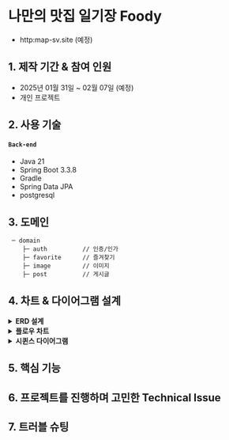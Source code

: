 # 나만의 맛집 일기장 Foody
-  http:map-sv.site (예정)


## 1. 제작 기간 & 참여 인원

- 2025년 01월 31일 ~ 02월 07일 (예정)
- 개인 프로젝트


## 2. 사용 기술

#### `Back-end`

- Java 21
- Spring Boot 3.3.8
- Gradle
- Spring Data JPA
- postgresql


## 3. 도메인

```
 ─ domain
    ├─ auth          // 인증/인가
    ├─ favorite      // 즐겨찾기
    ├─ image         // 이미지
    ├─ post          // 게시글
```

## 4. 차트 & 다이어그램 설계

<details>
<summary><b style="cursor:pointer">ERD 설계</b></summary>
<div markdown="1">

```mermaid
erDiagram
    User ||--o{ Post : "작성"
    User ||--o{ Favorite : "즐겨찾기 추가"
    Post ||--o{ Favorite : "즐겨찾기에 등록됨"
    Post ||--o{ Image : "이미지 포함"

    User {
        LONG id
        STRING email
        STRING password
        STRING nickname
        STRING imageUri
        STRING kakaoImageUri
        STRING red
        STRING yellow
        STRING green
        STRING blue
        STRING purple
        DATETIME createdAt
        DATETIME updatedAt
        DATETIME deletedAt
        STRING hashedRefreshToken
    }

    Post {
        LONG id
        DECIMAL latitude
        DECIMAL longitude
        ENUM color
        STRING address
        STRING title
        STRING description
        DATETIME date
        INTEGER score
        DATETIME createdAt
        DATETIME updatedAt
        DATETIME deletedAt
    }

    Favorite {
        LONG id
        DATETIME createdAt
        DATETIME updatedAt
        DATETIME deletedAt
    }

    Image {
        LONG id
        STRING uri
        DATETIME createdAt
        DATETIME updatedAt
        DATETIME deletedAt
    }
```

</div>
</details>

<details>
<summary><b style="cursor:pointer">플로우 차트</b></summary>
<div markdown="2">

```mermaid
flowchart TD
    start["인증 페이지"] --> login{"로그인 또는 회원가입"}
    login -- "회원가입 선택" --> signup{"회원가입 종류 선택"}
    signup -- "소셜 회원가입" --> social_signup["소셜 회원가입"]
    signup -- "이메일 회원가입" --> self_signup["이메일 회원가입"]

    login -- "로그인 선택" --> signin["로그인"]
    social_signup --> map_home["지도 페이지"]
    self_signup --> map_home
    signin --> map_home

    map_home --> menu["네비 메뉴"]
    menu --> place_search["장소 검색"]
    menu --> feed_list["피드 목록"]
    menu --> calendar["캘린더"]
    menu --> profile["프로필 수정"]

    place_search --> add_edit_place["장소 추가"]
    place_search --> marker_filter["마커 필터링"]

    feed_list --> feed_detail["피드 상세"]
    feed_detail --> edit_feed["피드 수정"]
    feed_detail --> favorite_feed["즐겨찾기"]

    calendar --> feed_list
    profile --> category["카테고리 설정"]
```

</div>
</details>

<details>
<summary><b style="cursor:pointer">시퀸스 다이어그램</b></summary>
<div markdown="3">

```mermaid
sequenceDiagram
    participant 사용자 as 사용자
    participant 앱 as 앱 (프론트엔드)
    participant 서버 as 서버 (백엔드)
    participant DB as 데이터베이스

    사용자 ->> 앱: 소셜 로그인 요청
    앱 ->> 서버: 로그인/회원가입 요청 (소셜/일반)
    서버 ->> DB: 사용자 정보 조회
    alt 신규 사용자
        서버 ->> DB: 사용자 정보 저장
    end
    서버 -->> 앱: 로그인 성공 응답
    앱 -->> 사용자: 지도 페이지 이동

    사용자 ->> 앱: 장소 검색 요청
    앱 ->> 서버: 장소 목록 요청
    서버 ->> DB: 장소 데이터 조회
    DB -->> 서버: 장소 목록 반환
    서버 -->> 앱: 장소 목록 전송
    앱 -->> 사용자: 지도에 장소 표시
```

</div>
</details>

## 5. 핵심 기능

## 6. 프로젝트를 진행하며 고민한 Technical Issue

## 7. 트러블 슈팅

